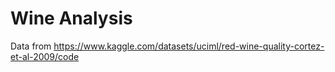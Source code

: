 # Wine Analysis
Data from https://www.kaggle.com/datasets/uciml/red-wine-quality-cortez-et-al-2009/code
